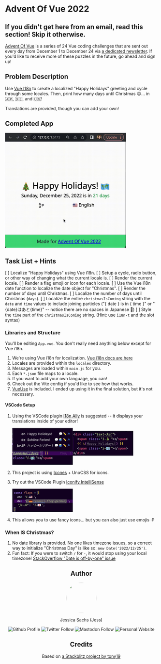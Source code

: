 # Advent Of Vue 2022

## If you didn't get here from an email, read this section! Skip it otherwise.

[Advent Of Vue](https://adventofvue.com) is a series of 24 Vue coding challenges that are sent out every day from December 1 to December 24 via [a dedicated newsletter](https://www.getrevue.co/profile/AdventOfVue). If you'd like to receive more of these puzzles in the future, go ahead and sign up!

## Problem Description

Use [Vue I18n](https://vue-i18n.intlify.dev/) to create a localized "Happy Holidays" greeting and cycle through some locales. Then, print how many days until Christmas 😊... in 🇯🇵, 🇩🇪, and 🇺🇸!

Translations are provided, though you can add your own!

## Completed App

<img src="./completed.gif" width="400px" loop="true">

## Task List + Hints

[ ] Localize "Happy Holidays" using Vue i18n.
[ ] Setup a cycle, radio button, or other way of changing what the current locale is.
[ ] Render the current locale.
[ ] Render a flag emoji or icon for each locale.
[ ] Use the Vue i18n date function to localize the date object for "Christmas".
[ ] Render the number of days until Christmas.
[ ] Localize the number of days until Christmas (`days`).
[ ] Localize the entire `christmasIsComing` string with the `date` and `time` values to include joining particles ("{ date } is in { time }" or "{date}はあと{time}" -- notice there are no spaces in Japanese 🤔)
[ ] Style the `time` part of the `christmasIsComing` string. (Hint: use `i18n-t` and the slot syntax)

### Libraries and Structure

You'll be editing `App.vue`. You don't really need anything below except for Vue i18n.

1. We're using Vue i18n for localization. [Vue i18n docs are here](https://vue-i18n.intlify.dev/)
1. Locales are provided within the `locales` directory.
1. Messages are loaded within `main.js` for you.
1. Each `*.json` file maps to a locale.
1. If you want to add your own language, you can!
1. Check out the Vite config if you'd like to see how that works.
1. [VueUse](https://vueuse.org/) is included. I ended up using it in the final solution, but it's not necessary.

#### VSCode Setup

1. Using the VSCode plugin [i18n Ally](https://github.com/lokalise/i18n-ally) is suggested -- it displays your translations inside of your editor!

    <img src="./i18n-example-2.png" width="200"/><img src="./i18n-example.png" width="200" style="margin-bottom: 30px;"/>
1. This project is using [Icones](https://icones.js.org/collection/twemoji?s=cast) + UnoCSS for icons.
1. Try out the VSCode Plugin [Iconify IntelliSense](https://github.com/antfu/vscode-iconify)

    <img src="./iconify-intellisense-example.png" width="200"/>

1. This allows you to use fancy icons... but you can also just use emojis :P

### When IS Christmas?

1. No date library is provided. No one likes timezone issues, so a correct way to initialize "Christmas Day" is like so: `new Date('2022/12/25')`.
1. Fun fact: If you were to switch `/` for `-`, it would stop using your local timezone! [StackOverflow "Date is off-by-one" issue](https://stackoverflow.com/a/31732581)

<div align="center">
  <h2>Author</h2>
  <a href="https://twitter.com/_JessicaSachs"><img style="display: block; border-radius: 100%" src="https://jess.sh/images/headshots/min/jess-2-square.jpeg" width="100" height="100"></a>

  Jessica Sachs (Jess)

  <div>

  ![Github Profile](https://img.shields.io/github/followers/jessicasachs?logo=github&label=GitHub&logoColor=161b22&labelColor=white) ![Twitter Follow](https://img.shields.io/twitter/follow/_JessicaSachs?color=%231ea1f1&label=Twitter&labelColor=white&logo=twitter&style=flat) ![Mastodon Follow](https://img.shields.io/mastodon/follow/109243482111211156?color=%236465f8&labelColor=white&domain=https%3A%2F%2Fmastodon.social&label=Mastodon&logo=mastodon&style=flat) ![Personal Website](https://img.shields.io/badge/Personal_Site-Follow?logoColor=deeppink&style=flat&color=white&labelColor=white&logo=windows-terminal&link=https://jess.sh/&link=https://jess.sh)

  </div>

  <h2>Credits</h2>

  Based on [a Stackblitz project by tony19](https://stackblitz.com/edit/vue3-vite-starter)
</div>
